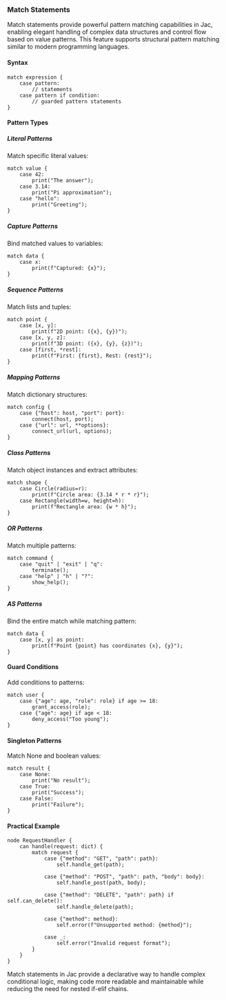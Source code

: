 ### Match Statements

Match statements provide powerful pattern matching capabilities in Jac, enabling elegant handling of complex data structures and control flow based on value patterns. This feature supports structural pattern matching similar to modern programming languages.

#### Syntax

```jac
match expression {
    case pattern: 
        // statements
    case pattern if condition:
        // guarded pattern statements
}
```

#### Pattern Types

##### Literal Patterns
Match specific literal values:
```jac
match value {
    case 42:
        print("The answer");
    case 3.14:
        print("Pi approximation");
    case "hello":
        print("Greeting");
}
```

##### Capture Patterns
Bind matched values to variables:
```jac
match data {
    case x:
        print(f"Captured: {x}");
}
```

##### Sequence Patterns
Match lists and tuples:
```jac
match point {
    case [x, y]:
        print(f"2D point: ({x}, {y})");
    case [x, y, z]:
        print(f"3D point: ({x}, {y}, {z})");
    case [first, *rest]:
        print(f"First: {first}, Rest: {rest}");
}
```

##### Mapping Patterns
Match dictionary structures:
```jac
match config {
    case {"host": host, "port": port}:
        connect(host, port);
    case {"url": url, **options}:
        connect_url(url, options);
}
```

##### Class Patterns
Match object instances and extract attributes:
```jac
match shape {
    case Circle(radius=r):
        print(f"Circle area: {3.14 * r * r}");
    case Rectangle(width=w, height=h):
        print(f"Rectangle area: {w * h}");
}
```

##### OR Patterns
Match multiple patterns:
```jac
match command {
    case "quit" | "exit" | "q":
        terminate();
    case "help" | "h" | "?":
        show_help();
}
```

##### AS Patterns
Bind the entire match while matching pattern:
```jac
match data {
    case [x, y] as point:
        print(f"Point {point} has coordinates {x}, {y}");
}
```

#### Guard Conditions

Add conditions to patterns:
```jac
match user {
    case {"age": age, "role": role} if age >= 18:
        grant_access(role);
    case {"age": age} if age < 18:
        deny_access("Too young");
}
```

#### Singleton Patterns

Match None and boolean values:
```jac
match result {
    case None:
        print("No result");
    case True:
        print("Success");
    case False:
        print("Failure");
}
```

#### Practical Example

```jac
node RequestHandler {
    can handle(request: dict) {
        match request {
            case {"method": "GET", "path": path}:
                self.handle_get(path);
            
            case {"method": "POST", "path": path, "body": body}:
                self.handle_post(path, body);
            
            case {"method": "DELETE", "path": path} if self.can_delete():
                self.handle_delete(path);
            
            case {"method": method}:
                self.error(f"Unsupported method: {method}");
            
            case _:
                self.error("Invalid request format");
        }
    }
}
```

Match statements in Jac provide a declarative way to handle complex conditional logic, making code more readable and maintainable while reducing the need for nested if-elif chains.
